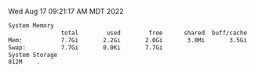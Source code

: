 Wed Aug 17 09:21:17 AM MDT 2022
```bash
System Memory
               total        used        free      shared  buff/cache   available
Mem:           7.7Gi       2.2Gi       2.0Gi       3.0Mi       3.5Gi       5.1Gi
Swap:          7.7Gi       0.0Ki       7.7Gi
System Storage
812M	.
```
```bash
